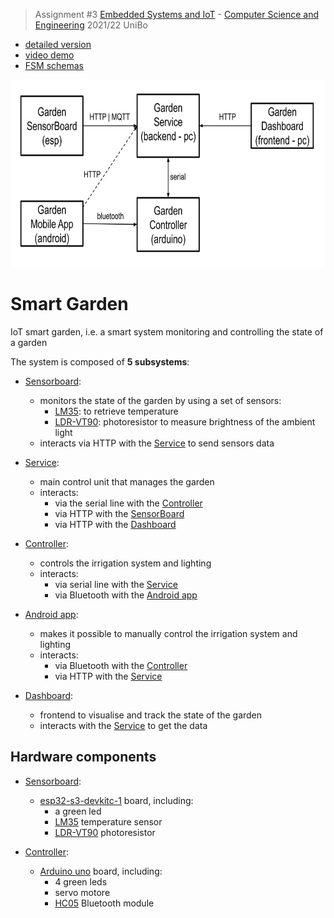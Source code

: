 > Assignment #3 [Embedded Systems and IoT](https://www.unibo.it/en/teaching/course-unit-catalogue/course-unit/2021/470158) - [Computer Science and Engineering](https://corsi.unibo.it/1cycle/ComputerScienceEngineering) 2021/22 UniBo
- [detailed version](https://docs.google.com/document/d/1oD8VSHPsmvpfgtXeALszZn8Bt9sD60pmsZQmUkinLm0/edit)
- [video demo](https://liveunibo-my.sharepoint.com/:v:/g/personal/andrea_severi12_studio_unibo_it/Ebr-YQ9bWPhForXCmn0dCDIBFiw2Ak20UQRDlxhNdCWyyQ?e=LvFZex)
- [FSM schemas](https://github.com/seve-andre/smart-garden/tree/main/doc/fsm)

<div align="center">
  <img src="https://github.com/seve-andre/smart-garden/blob/main/schema.jpg" alt="subsystems schema" title="subsystems schema" height="300" />
</div>

# Smart Garden
IoT smart garden, i.e. a smart system monitoring and controlling the state of a garden

The system is composed of **5 subsystems**:
- [Sensorboard]:
  - monitors the state of the garden by using a set of sensors:
    - [LM35](https://www.google.com/search?q=lm35+temperature+sensor): to retrieve temperature
    - [LDR-VT90](https://www.google.com/search?q=photoresistor): photoresistor to measure brightness of the ambient light
  - interacts via HTTP with the [Service] to send sensors data

- [Service]:
  - main control unit that manages the garden
  - interacts:
    - via the serial line with the [Controller]
    - via HTTP with the [SensorBoard]
    - via HTTP with the [Dashboard]

- [Controller]:
  - controls the irrigation system and lighting
  - interacts:
    - via serial line with the [Service]
    - via Bluetooth with the [Android app]

- [Android app]:
  - makes it possible to manually control the irrigation system and lighting
  - interacts:
    - via Bluetooth with the [Controller]
    - via HTTP with the [Service]

- [Dashboard]:
  - frontend to visualise and track the state of the garden
  - interacts with the [Service] to get the data

## Hardware components
- [Sensorboard]:
  - [esp32-s3-devkitc-1](https://docs.espressif.com/projects/esp-idf/en/latest/esp32s3/hw-reference/esp32s3/user-guide-devkitc-1.html) board, including:
    - a green led
    - [LM35](https://www.google.com/search?q=lm35+temperature+sensor) temperature sensor
    - [LDR-VT90](https://www.google.com/search?q=photoresistor) photoresistor
    
- [Controller]:
  - [Arduino uno](https://store.arduino.cc/products/arduino-uno-rev3) board, including:
    - 4 green leds
    - servo motore
    - [HC05](https://www.google.com/search?q=hc05+bluetooth) Bluetooth module

<!-- Links -->
[Sensorboard]: https://github.com/seve-andre/smart-garden/tree/main/garden-sensorboard
[Service]: https://github.com/seve-andre/smart-garden/tree/main/garden-service
[Controller]: https://github.com/seve-andre/smart-garden/tree/main/garden-controller
[Android app]: https://github.com/seve-andre/smart-garden/tree/main/garden-app
[Dashboard]: https://github.com/seve-andre/smart-garden/tree/main/garden-dashboard

